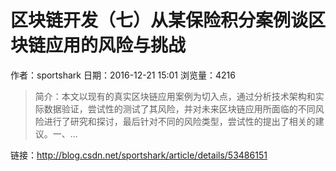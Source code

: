 # 区块链开发（七）从某保险积分案例谈区块链应用的风险与挑战
作者：sportshark
日期：2016-12-21 15:01
浏览量：4216
> 简介：本文以现有的真实区块链应用案例为切入点，通过分析技术架构和实际数据验证，尝试性的测试了其风险，并对未来区块链应用所面临的不同风险进行了研究和探讨，最后针对不同的风险类型，尝试性的提出了相关的建议。一、...

 链接：http://blog.csdn.net/sportshark/article/details/53486151
